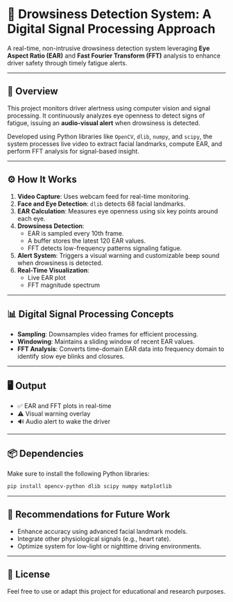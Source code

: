 # 🚗 Drowsiness Detection System: A Digital Signal Processing Approach

A real-time, non-intrusive drowsiness detection system leveraging **Eye Aspect Ratio (EAR)** and **Fast Fourier Transform (FFT)** analysis to enhance driver safety through timely fatigue alerts.

---

## 🧠 Overview

This project monitors driver alertness using computer vision and signal processing. It continuously analyzes eye openness to detect signs of fatigue, issuing an **audio-visual alert** when drowsiness is detected.

Developed using Python libraries like `OpenCV`, `dlib`, `numpy`, and `scipy`, the system processes live video to extract facial landmarks, compute EAR, and perform FFT analysis for signal-based insight.

---

## ⚙️ How It Works

1. **Video Capture**: Uses webcam feed for real-time monitoring.
2. **Face and Eye Detection**: `dlib` detects 68 facial landmarks.
3. **EAR Calculation**: Measures eye openness using six key points around each eye.
4. **Drowsiness Detection**:
   - EAR is sampled every 10th frame.
   - A buffer stores the latest 120 EAR values.
   - FFT detects low-frequency patterns signaling fatigue.
5. **Alert System**: Triggers a visual warning and customizable beep sound when drowsiness is detected.
6. **Real-Time Visualization**:
   - Live EAR plot
   - FFT magnitude spectrum

---

## 📊 Digital Signal Processing Concepts

- **Sampling**: Downsamples video frames for efficient processing.
- **Windowing**: Maintains a sliding window of recent EAR values.
- **FFT Analysis**: Converts time-domain EAR data into frequency domain to identify slow eye blinks and closures.

---

## 🖥️ Output

- ✅ EAR and FFT plots in real-time
- ⚠️ Visual warning overlay
- 🔊 Audio alert to wake the driver

---

## 📦 Dependencies

Make sure to install the following Python libraries:

```bash
pip install opencv-python dlib scipy numpy matplotlib
```

---

## 🧪 Recommendations for Future Work

- Enhance accuracy using advanced facial landmark models.
- Integrate other physiological signals (e.g., heart rate).
- Optimize system for low-light or nighttime driving environments.

---


## 📜 License

Feel free to use or adapt this project for educational and research purposes.
